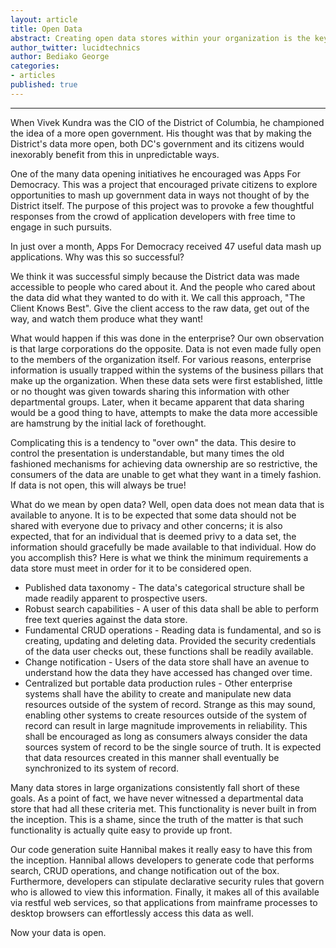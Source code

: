 ```yaml
---
layout: article
title: Open Data
abstract: Creating open data stores within your organization is the key to increasing data discovery and reuse.
author_twitter: lucidtechnics
author: Bediako George
categories:
- articles
published: true
---
```



---

When Vivek Kundra was the CIO of the District of Columbia, he championed the idea of a more open government. His thought was that by making the District's data more open, both DC's government and its citizens would inexorably benefit from this in unpredictable ways.

One of the many data opening initiatives he encouraged was Apps For Democracy. This was a project that encouraged private citizens to explore opportunities to mash up government data in ways not thought of by the District itself. The purpose of this project was to provoke a few thoughtful responses from the crowd of application developers with free time to engage in such pursuits.

In just over a month, Apps For Democracy received 47 useful data mash up applications. Why was this so successful?

We think it was successful simply because the District data was made accessible to people who cared about it. And the people who cared about the data did what they wanted to do with it. We call this approach, "The Client Knows Best". Give the client access to the raw data, get out of the way, and watch them produce what they want!

What would happen if this was done in the enterprise? Our own observation is that large corporations do the opposite. Data is not even made fully open to the members of the organization itself. For various reasons, enterprise information is usually trapped within the systems of the business pillars that make up the organization. When these data sets were first established, little or no thought was given towards sharing this information with other departmental groups. Later, when it became apparent that data sharing would be a good thing to have, attempts to make the data more accessible are hamstrung by the initial lack of forethought.

Complicating this is a tendency to "over own" the data. This desire to control the presentation is understandable, but many times the old fashioned mechanisms for achieving data ownership are so restrictive, the consumers of the data are unable to get what they want in a timely fashion. If data is not open, this will always be true!

What do we mean by open data? Well, open data does not mean data that is available to anyone. It is to be expected that some data should not be shared with everyone due to privacy and other concerns; it is also expected, that for an individual that is deemed privy to a data set, the information should gracefully be made available to that individual. How do you accomplish this? Here is what we think the minimum requirements a data store must meet in order for it to be considered open.

* Published data taxonomy - The data's categorical structure shall be made readily apparent to prospective users.
* Robust search capabilities - A user of this data shall be able to perform free text queries against the data store.
* Fundamental CRUD operations - Reading data is fundamental, and so is creating, updating and deleting data. Provided the security credentials of the data user checks out, these functions shall be readily available.
* Change notification - Users of the data store shall have an avenue to understand how the data they have accessed has changed over time.
* Centralized but portable data production rules - Other enterprise systems shall have the ability to create and manipulate new data resources outside of the system of record. Strange as this may sound, enabling other systems to create resources outside of the system of record can result in large magnitude improvements in reliability. This shall be encouraged as long as consumers always consider the data sources system of record to be the single source of truth. It is expected that data resources created in this manner shall eventually be synchronized to its system of record. 

Many data stores in large organizations consistently fall short of these goals. As a point of fact, we have never witnessed a departmental data store that had all these criteria met. This functionality is never built in from the inception. This is a shame, since the truth of the matter is that such functionality is actually quite easy to provide up front.

Our code generation suite Hannibal makes it really easy to have this from the inception. Hannibal allows developers to generate code that performs search, CRUD operations, and change notification out of the box. Furthermore, developers can stipulate declarative security rules that govern who is allowed to view this information. Finally, it makes all of this available via restful web services, so that applications from mainframe processes to desktop browsers can effortlessly access this data as well.

Now your data is open.